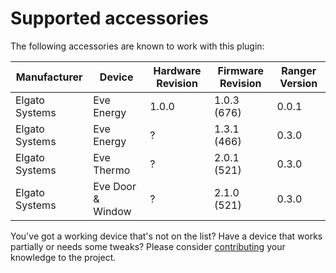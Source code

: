 # Supported accessories

The following accessories are known to work with this plugin:

| Manufacturer | Device | Hardware Revision | Firmware Revision | Ranger Version |
|---|---|---|---|---|
| Elgato Systems | Eve Energy | 1.0.0 | 1.0.3 (676) | 0.0.1 |
| Elgato Systems | Eve Energy | ?     | 1.3.1 (466) | 0.3.0 |
| Elgato Systems | Eve Thermo | ?     | 2.0.1 (521) | 0.3.0 |
| Elgato Systems | Eve Door & Window | ?     | 2.1.0 (521) | 0.3.0 |

You've got a working device that's not on the list? Have a device that works partially or needs some tweaks? Please consider [contributing](../CONTRIBUTING.md) your knowledge to the project.
